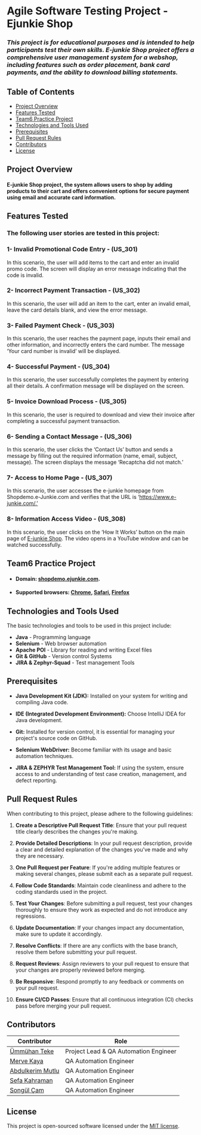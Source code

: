 # Agile Software Testing Project -  Ejunkie Shop
### *This project is for educational purposes and is intended to help participants test their own skills. E-junkie Shop project offers a comprehensive user management system for a webshop, including features such as order placement, bank card payments, and the ability to download billing statements.*

## Table of Contents
- [Project Overview](#project-overview)
- [Features Tested](#features-tested)
- [Team6 Practice Project](#team6-practice-project)
- [Technologies and Tools Used](#technologies-and-tools-used)
- [Prerequisites](#prerequisites)
- [Pull Request Rules](#pull-request-rules)
- [Contributors](#contributors)
- [License](#license)

## Project Overview

#### E-junkie Shop project, the system allows users to shop by adding products to their cart and offers convenient options for secure payment using email and accurate card information. 

## Features Tested
### The following user stories are tested in this project:

### 1- **Invalid Promotional Code Entry - (US_301)**

In this scenario, the user will add items to the cart and enter an invalid promo code. The screen will display an error message indicating that the code is invalid.

### 2- **Incorrect Payment Transaction - (US_302)**

In this scenario, the user will add an item to the cart, enter an invalid email, leave the card details blank, and view the error message.

### 3- **Failed Payment Check - (US_303)**

In this scenario, the user reaches the payment page, inputs their email and other information, and incorrectly enters the card number. The message ‘Your card number is invalid’ will be displayed.

### 4- **Successful Payment - (US_304)**

In this scenario, the user successfully completes the payment by entering all their details. A confirmation message will be displayed on the screen.

### 5- **Invoice Download Process - (US_305)**

In this scenario, the user is required to download and view their invoice after completing a successful payment transaction.

### 6- **Sending a Contact Message - (US_306)**

In this scenario, the user clicks the ‘Contact Us’ button and sends a message by filling out the required information (name, email, subject, message). The screen displays the message ‘Recaptcha did not match.’

### 7- **Access to Home Page - (US_307)** 

In this scenario, the user accesses the e-junkie homepage from Shopdemo.e-Junkie.com and verifies that the URL is ‘https://www.e-junkie.com/.’

### 8- **Information Access Video - (US_308)**

In this scenario, the user clicks on the ‘How It Works’ button on the main page of [E-junkie Shop](https://www.e-junkie.com/). The video opens in a YouTube window and can be watched successfully.

## Team6 Practice Project

- #### Domain:  [shopdemo.ejunkie.com](https://shopdemo.fatfreeshop.com/).

- #### Supported browsers: [Chrome](), [Safari](), [Firefox]()

## Technologies and Tools Used

The basic technologies and tools to be used in this project include:

- **Java** - Programming language
- **Selenium** - Web browser automation
- **Apache POI** - Library for reading and writing Excel files
- **Git & GitHub** - Version control Systems 
- **JIRA & Zephyr-Squad** - Test management Tools

## Prerequisites

- **Java Development Kit (JDK):** Installed on your system for writing and compiling Java code.

- **IDE (Integrated Development Environment):** Choose IntelliJ IDEA for Java development.

- **Git:** Installed for version control, it is essential for managing your project's source code on GitHub.

- **Selenium WebDriver:** Become familiar with its usage and basic automation techniques.

- **JIRA & ZEPHYR Test Management Tool:** If using the system, ensure access to and understanding of test case creation, management, and defect reporting.

 ## Pull Request Rules

 When contributing to this project, please adhere to the following guidelines:

1. **Create a Descriptive Pull Request Title**: Ensure that your pull request title clearly describes the changes you're making.

2. **Provide Detailed Descriptions**: In your pull request description, provide a clear and detailed explanation of the changes you've made and why they are necessary.

3. **One Pull Request per Feature**: If you're adding multiple features or making several changes, please submit each as a separate pull request.

4. **Follow Code Standards**: Maintain code cleanliness and adhere to the coding standards used in the project.

5. **Test Your Changes**: Before submitting a pull request, test your changes thoroughly to ensure they work as expected and do not introduce any regressions.

6. **Update Documentation**: If your changes impact any documentation, make sure to update it accordingly.

7. **Resolve Conflicts**: If there are any conflicts with the base branch, resolve them before submitting your pull request.

8. **Request Reviews**: Assign reviewers to your pull request to ensure that your changes are properly reviewed before merging.

9. **Be Responsive**: Respond promptly to any feedback or comments on your pull request.

10. **Ensure CI/CD Passes**: Ensure that all continuous integration (CI) checks pass before merging your pull request.


## Contributors

  
| Contributor                                               | Role                                  |
|-----------------------------------------------------------|---------------------------------------|
| [Ümmühan Teke](https://github.com/UmmuhanTeke)            | Project Lead & QA Automation Engineer |
| [Merve Kaya](https://github.com/kayyamervee)              | QA Automation Engineer                |
| [Abdulkerim Mutlu](https://github.com/AbdulkerimMutlu)    | QA Automation Engineer                |
| [Sefa Kahraman](https://github.com/SefaKahramann)         | QA Automation Engineer                |
| [Songül Çam](https://github.com/songulcam)                | QA Automation Engineer                |

## License  

This project is open-sourced software licensed under the [MIT license](https://opensource.org/licenses/MIT).
